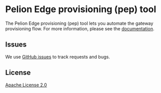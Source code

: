 # Pelion Edge provisioning (pep) tool

The Pelion Edge provisioning (pep) tool lets you automate the gateway provisioning flow. For more information, please see the [documentation](https://developer.pelion.com/docs/device-management-edge/2.1/provisioning/index.html).

## Issues

We use [GitHub issues](https://github.com/PelionIoT/pelion-edge-provisioner/issues) to track requests and bugs.

## License

[Apache License 2.0](LICENSE)
